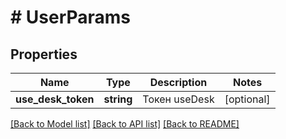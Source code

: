 # # UserParams

## Properties

Name | Type | Description | Notes
------------ | ------------- | ------------- | -------------
**use_desk_token** | **string** | Токен useDesk | [optional]

[[Back to Model list]](../../README.md#models) [[Back to API list]](../../README.md#endpoints) [[Back to README]](../../README.md)
